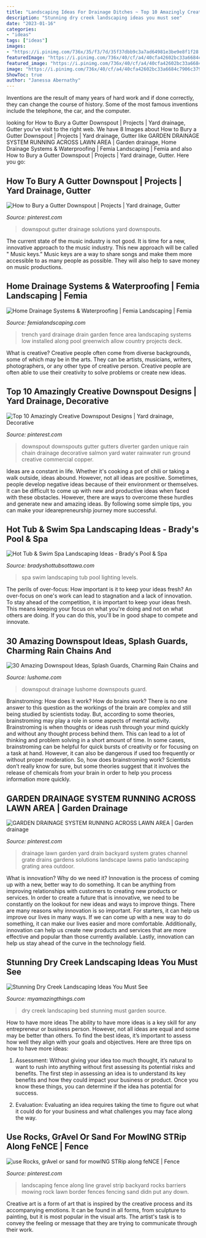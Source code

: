```yaml
---
title: "Landscaping Ideas For Drainage Ditches ~ Top 10 Amazingly Creative Downspout Designs"
description: "Stunning dry creek landscaping ideas you must see"
date: "2023-01-16"
categories:
- "ideas"
tags: ["ideas"]
images:
- "https://i.pinimg.com/736x/35/f3/7d/35f37dbb9c3a7ad64981e3be9e8f1f28.jpg"
featuredImage: "https://i.pinimg.com/736x/40/cf/a4/40cfa42602bc33a6684c7906c379fabd--downspout-ideas-sustainable-living.jpg"
featured_image: "https://i.pinimg.com/736x/40/cf/a4/40cfa42602bc33a6684c7906c379fabd--downspout-ideas-sustainable-living.jpg"
image: "https://i.pinimg.com/736x/40/cf/a4/40cfa42602bc33a6684c7906c379fabd--downspout-ideas-sustainable-living.jpg"
ShowToc: true
author: "Janessa Abernathy"
---
```



Inventions are the result of many years of hard work and if done correctly, they can change the course of history. Some of the most famous inventions include the telephone, the car, and the computer.

	

		
looking for How to Bury a Gutter Downspout | Projects | Yard drainage, Gutter you've visit to the right web. We have 8 Images about How to Bury a Gutter Downspout | Projects | Yard drainage, Gutter like GARDEN DRAINAGE SYSTEM RUNNING ACROSS LAWN AREA | Garden drainage, Home Drainage Systems &amp; Waterproofing | Femia Landscaping | Femia and also How to Bury a Gutter Downspout | Projects | Yard drainage, Gutter. Here you go:
		
    
## How To Bury A Gutter Downspout | Projects | Yard Drainage, Gutter

<img loading=lazy src="https://i.pinimg.com/736x/50/99/4a/50994adc419d2d5c5d366c688ed90644--burying-downspouts-bury-gutter-downspout.jpg?b=t" onerror="this.onerror=null;this.src='https://tse4.mm.bing.net/th?id=OIP.hhUXpU8oxIBZx1tFOefUBAHaJ3&amp;pid=15.1';" alt="How to Bury a Gutter Downspout | Projects | Yard drainage, Gutter">

_Source: pinterest.com_

>downspout gutter drainage solutions yard downspouts. 

	

The current state of the music industry is not good. It is time for a new, innovative approach to the music industry. This new approach will be called " Music keys." Music keys are a way to share songs and make them more accessible to as many people as possible. They will also help to save money on music productions.

    
## Home Drainage Systems &amp; Waterproofing | Femia Landscaping | Femia

<img loading=lazy src="https://femialandscaping.com/wp-content/uploads/2014/03/3-Gamzon-Trench-Drain-1-720x961.jpg" onerror="this.onerror=null;this.src='https://tse1.mm.bing.net/th?id=OIP.EH9ImgvcTsitEHKo7WslKAHaJ4&amp;pid=15.1';" alt="Home Drainage Systems &amp; Waterproofing | Femia Landscaping | Femia">

_Source: femialandscaping.com_

>trench yard drainage drain garden fence area landscaping systems low installed along pool greenwich allow country projects deck. 

	

What is creative?
Creative people often come from diverse backgrounds, some of which may be in the arts. They can be artists, musicians, writers, photographers, or any other type of creative person. Creative people are often able to use their creativity to solve problems or create new ideas.

    
## Top 10 Amazingly Creative Downspout Designs | Yard Drainage, Decorative

<img loading=lazy src="https://i.pinimg.com/736x/40/cf/a4/40cfa42602bc33a6684c7906c379fabd--downspout-ideas-sustainable-living.jpg" onerror="this.onerror=null;this.src='https://tse2.mm.bing.net/th?id=OIP.6977qh0f2zfmH8y8pY6VDAHaF-&amp;pid=15.1';" alt="Top 10 Amazingly Creative Downspout Designs | Yard drainage, Decorative">

_Source: pinterest.com_

>downspout downspouts gutter gutters diverter garden unique rain chain drainage decorative salmon yard water rainwater run ground creative commercial copper. 

	

Ideas are a constant in life. Whether it's cooking a pot of chili or taking a walk outside, ideas abound. However, not all ideas are positive. Sometimes, people develop negative ideas because of their environment or themselves. It can be difficult to come up with new and productive ideas when faced with these obstacles. However, there are ways to overcome these hurdles and generate new and amazing ideas. By following some simple tips, you can make your idearepreneurship journey more successful.

    
## Hot Tub &amp; Swim Spa Landscaping Ideas - Brady&#039;s Pool &amp; Spa

<img loading=lazy src="https://bradyshottubsottawa.com/wp-content/uploads/2019/01/hot-tub-lighting-landscaping-tips.jpg" onerror="this.onerror=null;this.src='https://tse2.mm.bing.net/th?id=OIP.O9C2vS5k5BbKKW9sFPHhZgHaDt&amp;pid=15.1';" alt="Hot Tub &amp; Swim Spa Landscaping Ideas - Brady&#039;s Pool &amp; Spa">

_Source: bradyshottubsottawa.com_

>spa swim landscaping tub pool lighting levels. 

	

The perils of over-focus: How important is it to keep your ideas fresh?
An over-focus on one's work can lead to stagnation and a lack of innovation. To stay ahead of the competition, it is important to keep your ideas fresh. This means keeping your focus on what you're doing and not on what others are doing. If you can do this, you'll be in good shape to compete and innovate.

    
## 30 Amazing Downspout Ideas, Splash Guards, Charming Rain Chains And

<img loading=lazy src="http://www.lushome.com/wp-content/uploads/2012/10/rain-chain-rope-downspout-design-ideas-13.jpg" onerror="this.onerror=null;this.src='https://tse4.mm.bing.net/th?id=OIP.1Is_nDq9KUCGrLGr8URBzQAAAA&amp;pid=15.1';" alt="30 Amazing Downspout Ideas, Splash Guards, Charming Rain Chains and">

_Source: lushome.com_

>downspout drainage lushome downspouts guard. 

	

Brainstroming: How does it work?
How do brains work? There is no one answer to this question as the workings of the brain are complex and still being studied by scientists today. But, according to some theories, brainstroming may play a role in some aspects of mental activity. Brainstroming is when thoughts or ideas rush through your mind quickly and without any thought process behind them. This can lead to a lot of thinking and problem solving in a short amount of time. In some cases, brainstroming can be helpful for quick bursts of creativity or for focusing on a task at hand. However, it can also be dangerous if used too frequently or without proper moderation. So, how does brainstroming work? Scientists don’t really know for sure, but some theories suggest that it involves the release of chemicals from your brain in order to help you process information more quickly.

    
## GARDEN DRAINAGE SYSTEM RUNNING ACROSS LAWN AREA | Garden Drainage

<img loading=lazy src="https://i.pinimg.com/736x/35/f3/7d/35f37dbb9c3a7ad64981e3be9e8f1f28.jpg" onerror="this.onerror=null;this.src='https://tse4.mm.bing.net/th?id=OIP.cJit7zmQBXU9L6kvYAUJvwAAAA&amp;pid=15.1';" alt="GARDEN DRAINAGE SYSTEM RUNNING ACROSS LAWN AREA | Garden drainage">

_Source: pinterest.com_

>drainage lawn garden yard drain backyard system grates channel grate drains gardens solutions landscape lawns patio landscaping grating area outdoor. 

	

What is innovation? Why do we need it?
Innovation is the process of coming up with a new, better way to do something. It can be anything from improving relationships with customers to creating new products or services. In order to create a future that is innovative, we need to be constantly on the lookout for new ideas and ways to improve things.
There are many reasons why innovation is so important. For starters, it can help us improve our lives in many ways. If we can come up with a new way to do something, it can make our lives easier and more comfortable. Additionally, innovation can help us create new products and services that are more effective and popular than those currently available. Lastly, innovation can help us stay ahead of the curve in the technology field.

    
## Stunning Dry Creek Landscaping Ideas You Must See

<img loading=lazy src="http://myamazingthings.com/wp-content/uploads/2017/04/garden-dry-creek-bed-04-768x1024.jpg" onerror="this.onerror=null;this.src='https://tse4.mm.bing.net/th?id=OIP.8Ip9LcYElDuR8Z5FDQ9nJAHaJ4&amp;pid=15.1';" alt="Stunning Dry Creek Landscaping Ideas You Must See">

_Source: myamazingthings.com_

>dry creek landscaping bed stunning must garden source. 

	

How to have more ideas
The ability to have more ideas is a key skill for any entrepreneur or business person. However, not all ideas are equal and some may be better than others. To find the best ideas, it’s important to assess how well they align with your goals and objectives. Here are three tips on how to have more ideas:
1. Assessment: Without giving your idea too much thought, it’s natural to want to rush into anything without first assessing its potential risks and benefits. The first step in assessing an idea is to understand its key benefits and how they could impact your business or product. Once you know these things, you can determine if the idea has potential for success.

2. Evaluation: Evaluating an idea requires taking the time to figure out what it could do for your business and what challenges you may face along the way.

    
## Use Rocks, GrAvel Or Sand For MowING STRip Along FeNCE | Fence

<img loading=lazy src="https://i.pinimg.com/736x/7e/d5/ff/7ed5ffab2f0c21ffcd6a1cfd8adbed95--backyard-landscaping-backyard-ideas.jpg" onerror="this.onerror=null;this.src='https://tse4.mm.bing.net/th?id=OIP.cTyuGQj3hyAkw40ypdfjQgHaJ3&amp;pid=15.1';" alt="use Rocks, grAvel or sand for mowING STRip along feNCE | Fence">

_Source: pinterest.com_

>landscaping fence along line gravel strip backyard rocks barriers mowing rock lawn border fences fencing sand didn put any down. 

	

Creative art is a form of art that is inspired by the creative process and its accompanying emotions. It can be found in all forms, from sculpture to painting, but it is most popular in the visual arts. The artist's task is to convey the feeling or message that they are trying to communicate through their work.

